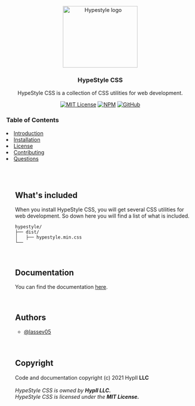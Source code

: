 <p align="center">
  <a href="https://hypestyle.netlify.app">
    <img src="https://hypestyle.netlify.app/img/icon.png" alt="Hypestyle logo" width="200" height="165">
  </a>
</p>

<h3 align="center">HypeStyle CSS</h3>

<p align="center">
  HypeStyle CSS is a collection of CSS utilities for web development.
  <br>

<div align="center">

[![MIT License](https://img.shields.io/apm/l/atomic-design-ui.svg?style=for-the-badge)](https://github.com/lassev05/hypestyle/blob/master/LICENSE)
[![NPM](https://img.shields.io/npm/v/hypestyle?style=for-the-badge)](https://npmjs.com/package/hypestyle)
[![GitHub](https://img.shields.io/github/stars/lassev05/hypestyle?style=for-the-badge)](#)

</div>

### Table of Contents

<li>
    <a href="https://hypestyle.netlify.app/docs/start/">Introduction</a>

</li>

<li>
    <a href="https://hypestyle.netlify.app/docs/start/">Installation</a>
</li>
<li>
    <a href="https://github.com/lassev05/HypeStyle/blob/main/LICENSE">License</a>
</li>
<li>
    <a href="https://github.com/lassev05/HypeStyle/blob/main/CONTRIBUTING.md">Contributing</a>
</li>
<li>
    <a href="https://github.com/lassev05/HypeStyle/discussions/new?category=q-a">Questions</a>
</li>

<ul>

<br>
<br>

## What's included

When you install HypeStyle CSS, you will get several CSS utilities for web development. So down here you will find a list of what is included.

```text
hypestyle/
├── dist/
│   ├── hypestyle.min.css
└──
```

<br>

## Documentation

You can find the documentation [here](https://hypestyle.netlify.app/docs/).

<br>

## Authors

- [@lassev05](https://www.github.com/lassev05)

<br>
<br>

## Copyright

Code and documentation copyright (c) 2021 Hypll <strong>LLC</strong>
<br>
<br>
<em>HypeStyle CSS is owned by <strong>Hypll LLC.</strong> <em>
<br>
<em>HypeStyle CSS is licensed under the <strong>MIT License.</strong></em>

